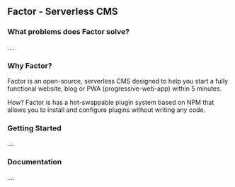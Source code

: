 ## Factor - Serverless CMS

### What problems does Factor solve?
....

### Why Factor?

Factor is an open-source, serverless CMS designed to help you start a fully functional website, blog or PWA (progressive-web-app) within 5 minutes. 

How? Factor is has a hot-swappable plugin system based on NPM that allows you to install and configure plugins without writing any code. 


### Getting Started

....


### Documentation

....

